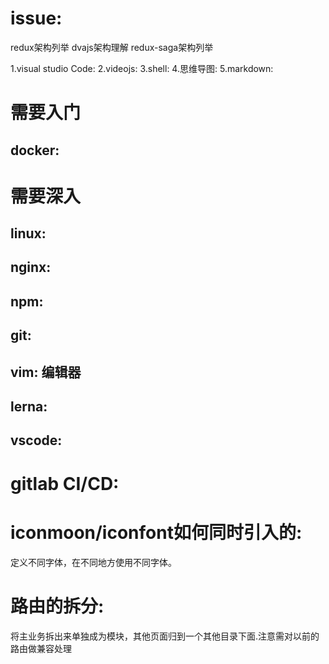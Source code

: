 # issue:
redux架构列举
dvajs架构理解
redux-saga架构列举

1.visual studio Code:
2.videojs:
3.shell:
4.思维导图:
5.markdown:
# 需要入门
## docker:

# 需要深入
## linux:
## nginx:
## npm:
## git:
## vim: 编辑器
## lerna:
## vscode:

# gitlab CI/CD:

# iconmoon/iconfont如何同时引入的:
 定义不同字体，在不同地方使用不同字体。

# 路由的拆分:
  将主业务拆出来单独成为模块，其他页面归到一个其他目录下面.注意需对以前的路由做兼容处理 

#   